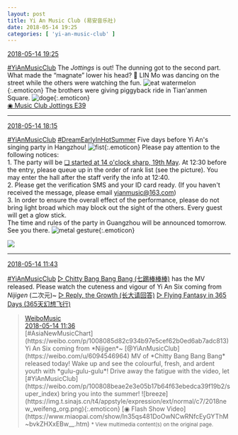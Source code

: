 ```yaml
---
layout: post
title: Yi An Music Club (易安音乐社)
date: 2018-05-14 19:25
categories: [ 'yi-an-music-club' ]
---
```


<div class="weibo-info">
  <a href="https://weibo.com/6094546964/GgDJiks6L">2018-05-14 19:25</a>
</div>

[#YiAnMusicClub](https://weibo.com/p/100808beae2e3e05b17b64f63ebedca39f19b2/super_index) The *Jottings* is out! The dunning got to the second part. What made the “magnate” lower his head? 🤔️ LIN Mo was dancing on the street while the others were watching the fun. ![eat watermelon](https://img.t.sinajs.cn/t4/appstyle/expression/ext/normal/01/2018new_chigua_org.png){:.emoticon} The brothers were giving piggyback ride in Tian'anmen Square. ![doge](https://img.t.sinajs.cn/t4/appstyle/expression/ext/normal/a1/2018new_doge02_org.png){:.emoticon}  
[◉ Music Club Jottings E39](https://www.bilibili.com/video/av23434464/)

<!-- more -->

---

<div class="weibo-info">
  <a href="https://weibo.com/6094546964/GgDgQh8sL">2018-05-14 18:15</a>
</div>

[#YiAnMusicClub](https://weibo.com/p/100808beae2e3e05b17b64f63ebedca39f19b2/super_index) [#DreamEarlyInHotSummer](https://weibo.com/p/1008087f2adb78e0df137f468cbafdcbd0ffcf) Five days before Yi An's singing party in Hangzhou! ![fist](https://img.t.sinajs.cn/t4/appstyle/expression/ext/normal/86/2018new_quantou_org.png){:.emoticon} Please pay attention to the following notices:  
1\. The party will be [❏ started at 14 o'clock sharp, 19th May](http://t.cn/R3JuJMy). At 12:30 before the entry, please queue up in the order of rank list (see the picture). You may enter the hall after the staff verify the info at 12:40.  
2\. Please get the verification SMS and your ID card ready. (If you haven't received the message, please email yianmusic@163.com)  
3\. In order to ensure the overall effect of the performance, please do not bring light broad which may block out the sight of the others. Every guest will get a glow stick.  
The time and rules of the party in Guangzhou will be announced tomorrow. See you there. ![metal gesture](https://img.t.sinajs.cn/t4/appstyle/expression/ext/normal/1d/2018new_hahashoushi_org.png){:.emoticon}

<a href="//wx1.sinaimg.cn/mw690/006Es64Aly1frb11llkk9j30nhbz74qu.jpg">
  <img class="weibo-pic-preview" src="//wx1.sinaimg.cn/orj360/006Es64Aly1frb11llkk9j30nhbz74qu.jpg" />
</a>

---

<div class="weibo-info">
  <a href="https://weibo.com/6094546964/GgAHS5zGP">2018-05-14 11:43</a>
</div>

[#YiAnMusicClub](https://weibo.com/p/100808beae2e3e05b17b64f63ebedca39f19b2/super_index) [▷ Chitty Bang Bang Bang (七踢棒棒棒)](//weibo.com/p/10151501_63683510) has the MV released. Please watch the cuteness and vigour of Yi An Six coming from *Nijigen* (二次元)~ [▷ Reply, the Growth (长大请回答)](//weibo.com/p/10151501_63683381) [▷ Flying Fantasy in 365 Days (365天幻想飞行)](//weibo.com/p/10151501_63683970)

> <div class="weibo-post-name">
>   <a href="https://weibo.com/musicyourlife">WeiboMusic</a>
> </div>
> <div class="weibo-info">
>   <a href="https://weibo.com/3252743925/GgAEU0Uh1">2018-05-14 11:36</a>
> </div>
> [#AsiaNewMusicChart](https://weibo.com/p/1008085d82c934b97e5cef62b0ed6ab7adc813) Yi An Six coming from *Nijigen*~ [@YiAnMusicClub](https://weibo.com/u/6094546964) MV of *Chitty Bang Bang Bang* released today! Wake up and see the colourful, fresh, and ardent youth with *gulu-gulu-gulu*! Drive away the fatigue with the video, let [#YiAnMusicClub](https://weibo.com/p/100808beae2e3e05b17b64f63ebedca39f19b2/super_index) bring you into the summer! ![breeze](https://img.t.sinajs.cn/t4/appstyle/expression/ext/normal/c7/2018new_weifeng_org.png){:.emoticon} [◉ Flash Show Video](https://www.miaopai.com/show/ln35qs481DoOwNCwRNfcEyGYThM~bvkZHXxEBw__.htm)  
> <small>* View multimedia content(s) on the original page.</small>
